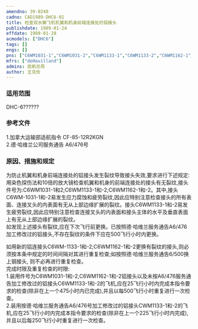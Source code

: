 ```yaml
---
amendno: 39-0240  
cadno: CAD1989-DHC6-01  
title: 检查双水獭飞机机翼和机身前端连接处的铝接头  
publishdate: 1989-01-24  
effdate: 1989-01-28  
acmodels: ["DHC6"]  
tags: []  
engs: []  
pns: ["C6WM1031-1","C6WM1031-2","C6WM1133-1","C6WM1133-2","C6WM1162-1","C6WM1162-2"]  
mfrs: ["deHavilland"]  
admins: 民航总局  
author: 王克俭  
---
```

  
### 适用范围  
DHC-6??????  
  
<!--more-->  
### 参考文件  
  1.加拿大运输部适航指令 CF-85-12R2KGN  
  2.德·哈维兰公司服务通告 A6/476号  
  
### 原因、措施和规定  

  为防止机翼和机身前端连接处的铝接头发生裂纹导致接头失效,要求进行下述规定:  
  用染色探伤法和10倍的放大镜检查机翼和机身的前端连接处的接头有无裂纹,接头件号为:C6WM1031-1和2;C6WM1133-1和-2;C6WM1162-1和-2。其中,接头C6WM-1031-1和-2易发生应力腐蚀和疲劳裂纹,因此应特别注意检查接头的所有表面、连接叉头的内表面有无从上部边缘扩展的裂纹。接头C6WM1133-1和-2易发生疲劳裂纹,因此应特别注意检查连接叉头的内表面和接头主体的水平及垂直表面上有无从上部边缘扩展的裂纹。  
  如发现上述接头有裂纹,应在下次飞行前更换。已按照德·哈维兰服务通告A6/476加工修改过的铝接头,不存在裂纹的条件下应在500飞行小时内更换。  
  
  如用新的铝连接头C6WM-1133-1和-2;C6WM1162-1和-2更换有裂纹的接头,则必须按本条中规定的时间间隔对其进行重复检查;如按照德·哈维兰服务通告6/500换上钢接头, 则不必再进行重复检查。  
  完成时限及重复检查的时限:  
  1.装用件号为C6WM1031-1和-2,C6WM1162-1和-2铝接头以及未按A6/476服务通告加工修改过的铝接头C6WM1133-1和-2的飞机,应在25飞行小时内完成本指令要求的检查(除非在上一个475小时内已完成),并且以每500飞行小时重复进行一次检查。  
  2.装用按德·哈维兰服务通告A6/476号加工修改过的铝接头CWM1133-1和-2的飞机,应在25飞行小时内完成本指令要求的检查(除非在上一个225飞行小时内完成),并且以后每250飞行小时重复进行一次检查。  
  
